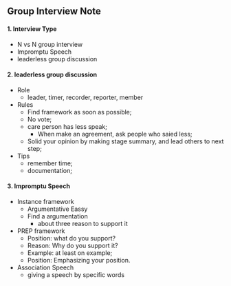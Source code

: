 ## Group Interview Note

#### 1. Interview Type

- N vs N group interview
- Impromptu Speech
- leaderless group discussion

#### 2. leaderless group discussion

- Role
  - leader, timer, recorder, reporter, member
- Rules
  - Find framework as soon as possible;
  - No vote;
  - care person has less speak;
    - When make an agreement, ask people who saied less;
  - Solid your opinion by making stage summary, and lead others to next step;
- Tips
  - remember time;
  - documentation;

#### 3. Impromptu Speech

- Instance framework
  - Argumentative Eassy
  - Find a argumentation
    - about three reason to support it
- PREP framework
  - Position: what do you support?
  - Reason: Why do you support it?
  - Example: at least on example;
  - Position: Emphasizing your position.
- Association Speech
  - giving a speech by specific words



